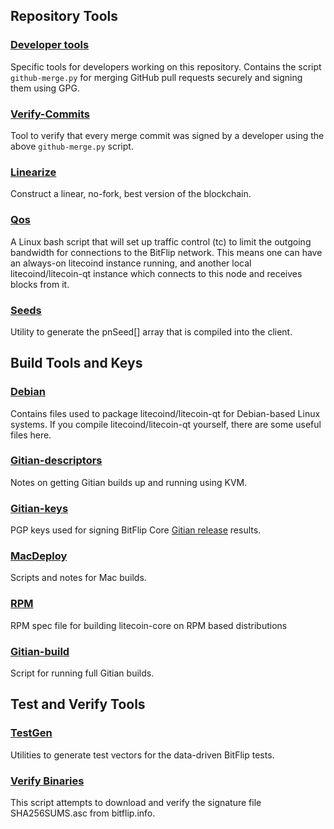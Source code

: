 Repository Tools
---------------------

### [Developer tools](/contrib/devtools) ###
Specific tools for developers working on this repository.
Contains the script `github-merge.py` for merging GitHub pull requests securely and signing them using GPG.

### [Verify-Commits](/contrib/verify-commits) ###
Tool to verify that every merge commit was signed by a developer using the above `github-merge.py` script.

### [Linearize](/contrib/linearize) ###
Construct a linear, no-fork, best version of the blockchain.

### [Qos](/contrib/qos) ###

A Linux bash script that will set up traffic control (tc) to limit the outgoing bandwidth for connections to the BitFlip network. This means one can have an always-on litecoind instance running, and another local litecoind/litecoin-qt instance which connects to this node and receives blocks from it.

### [Seeds](/contrib/seeds) ###
Utility to generate the pnSeed[] array that is compiled into the client.

Build Tools and Keys
---------------------

### [Debian](/contrib/debian) ###
Contains files used to package litecoind/litecoin-qt
for Debian-based Linux systems. If you compile litecoind/litecoin-qt yourself, there are some useful files here.

### [Gitian-descriptors](/contrib/gitian-descriptors) ###
Notes on getting Gitian builds up and running using KVM.

### [Gitian-keys](/contrib/gitian-keys)
PGP keys used for signing BitFlip Core [Gitian release](/doc/release-process.md) results.

### [MacDeploy](/contrib/macdeploy) ###
Scripts and notes for Mac builds. 

### [RPM](/contrib/rpm) ###
RPM spec file for building litecoin-core on RPM based distributions

### [Gitian-build](/contrib/gitian-build.sh) ###
Script for running full Gitian builds.

Test and Verify Tools 
---------------------

### [TestGen](/contrib/testgen) ###
Utilities to generate test vectors for the data-driven BitFlip tests.

### [Verify Binaries](/contrib/verifybinaries) ###
This script attempts to download and verify the signature file SHA256SUMS.asc from bitflip.info.
